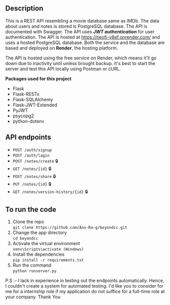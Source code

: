 
## Description

This is a REST API resembling a movie database same as IMDb. The data about users and notes is stored is PostgreSQL database. The API is documented with Swagger. The API uses ***JWT authentication*** for user authentication. The API is hosted at https://neofi-y8ef.onrender.com/ and uses a hosted PostgreSQL database. Both the service and the database are based and deployed on **Render**, the hosting platform. 

The API is hosted using the free service on Render, which means it'll go down due to inactivity until unless brought backup. It's best to start the server and test this API locally using Postman or cURL.

**Packages used for this project**
- Flask
- Flask-RESTx
- Flask-SQLAlchemy
- Flask-JWT-Extended
- PyJWT
- psycopg2
- python-dotenv

## API endpoints

- `POST /auth/signup`  
- `POST /auth/login`  
- `POST /notes/create` 🔒
- `GET /notes/{id}` 🔒 
- `POST /notes/share` 🔒 
- `PUT /notes/{id}` 🔒 
- `GET /notes/version-history/{id}` 🔒

## To run the code

1. Clone the repo <br>
    `git clone https://github.com/Anu-Ra-g/beyondcc.git` <br>
2. Change the app directory <br>
    `cd beyondcc` 
3. Activate the virtual environment <br>
    `venv\Scripts\activate (Windows)` <br>
4. Install the dependencies<br>
    `pip install -r requirements.txt`
4. Run the command <br>
    `python runserver.py`

P.S :- I lack in experience in testing out the endpoints automatically. Hence, I couldn't create a system for automated testing. I'd like you to consider for me for a internship role if my application do not suffice for a full-time role at your company. Thank You









